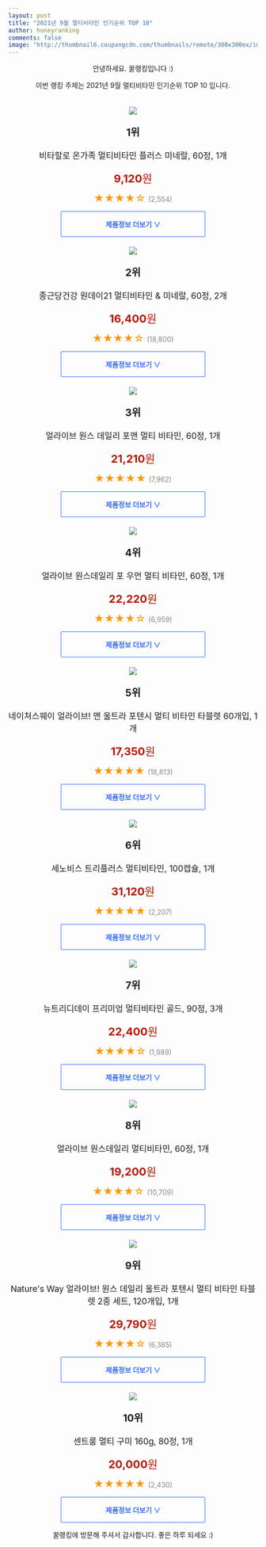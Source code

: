 ```yaml
--- 
layout: post 
title: "2021년 9월 멀티비타민 인기순위 TOP 10" 
author: honeyranking 
comments: false 
image: "http://thumbnail6.coupangcdn.com/thumbnails/remote/300x300ex/image/retail/images/7970093196385-b08357ed-5b3e-4f50-abdd-5368b6fab25c.jpg" 
--- 
```

<p style="text-align: center;">안녕하세요. 꿀랭킹입니다 :)</p> <p style="text-align: center;">이번 랭킹 주제는 2021년 9월 멀티비타민 인기순위 TOP 10 입니다.</p><center><img src="http://thumbnail6.coupangcdn.com/thumbnails/remote/300x300ex/image/retail/images/7970093196385-b08357ed-5b3e-4f50-abdd-5368b6fab25c.jpg" style="margin-top:20px" /></center> <p style="text-align: center; font-size: 20px"><b>1위</b></p> <p style="text-align: center; font-size: 17px">비타할로 온가족 멀티비타민 플러스 미네랄, 60정, 1개</p> <p style="text-align: center;"><span style="color: #b61800; font-size: 22px;"><b>9,120</b>원</span></p> <p style="text-align: center;"><span style="color: #ff9600; font-size: 20px;">★★★★☆ </span><span style="color: #878787;">(2,554)</span></p> <center><a href=""> <div style="font-size: 14px; display: inline-block; padding: 15px 90px; color: #346aff; border-radius: 2px; border: 1px solid #346aff; cursor: pointer;"><b>제품정보 더보기 &or;</b></div> </a></center><center><img src="http://thumbnail9.coupangcdn.com/thumbnails/remote/300x300ex/image/product/image/vendoritem/2019/04/22/4417937649/922d1155-ce0b-44aa-9cba-8286e40f85d6.jpg" style="margin-top:20px" /></center> <p style="text-align: center; font-size: 20px"><b>2위</b></p> <p style="text-align: center; font-size: 17px">종근당건강 원데이21 멀티비타민 & 미네랄, 60정, 2개</p> <p style="text-align: center;"><span style="color: #b61800; font-size: 22px;"><b>16,400</b>원</span></p> <p style="text-align: center;"><span style="color: #ff9600; font-size: 20px;">★★★★☆ </span><span style="color: #878787;">(18,800)</span></p> <center><a href="https://coupa.ng/b6Tluf"> <div style="font-size: 14px; display: inline-block; padding: 15px 90px; color: #346aff; border-radius: 2px; border: 1px solid #346aff; cursor: pointer;"><b>제품정보 더보기 &or;</b></div> </a></center><center><img src="http://thumbnail8.coupangcdn.com/thumbnails/remote/300x300ex/image/retail/images/82209583454962-715fc46b-5d61-40c0-8298-6860348638d3.png" style="margin-top:20px" /></center> <p style="text-align: center; font-size: 20px"><b>3위</b></p> <p style="text-align: center; font-size: 17px">얼라이브 원스 데일리 포맨 멀티 비타민, 60정, 1개</p> <p style="text-align: center;"><span style="color: #b61800; font-size: 22px;"><b>21,210</b>원</span></p> <p style="text-align: center;"><span style="color: #ff9600; font-size: 20px;">★★★★★ </span><span style="color: #878787;">(7,962)</span></p> <center><a href="https://coupa.ng/b6Tlug"> <div style="font-size: 14px; display: inline-block; padding: 15px 90px; color: #346aff; border-radius: 2px; border: 1px solid #346aff; cursor: pointer;"><b>제품정보 더보기 &or;</b></div> </a></center><center><img src="http://thumbnail8.coupangcdn.com/thumbnails/remote/300x300ex/image/retail/images/82279763929373-10d4ffe5-ad3b-4e53-b2f1-05bedd3e5063.png" style="margin-top:20px" /></center> <p style="text-align: center; font-size: 20px"><b>4위</b></p> <p style="text-align: center; font-size: 17px">얼라이브 원스데일리 포 우먼 멀티 비타민, 60정, 1개</p> <p style="text-align: center;"><span style="color: #b61800; font-size: 22px;"><b>22,220</b>원</span></p> <p style="text-align: center;"><span style="color: #ff9600; font-size: 20px;">★★★★☆ </span><span style="color: #878787;">(6,959)</span></p> <center><a href="https://coupa.ng/b6Tluh"> <div style="font-size: 14px; display: inline-block; padding: 15px 90px; color: #346aff; border-radius: 2px; border: 1px solid #346aff; cursor: pointer;"><b>제품정보 더보기 &or;</b></div> </a></center><center><img src="http://thumbnail6.coupangcdn.com/thumbnails/remote/300x300ex/image/vendor_inventory/6001/5e85ca6d260a9ee39a0af12028b958b0e3b0915ad712e17a528c6f0fa110.JPG" style="margin-top:20px" /></center> <p style="text-align: center; font-size: 20px"><b>5위</b></p> <p style="text-align: center; font-size: 17px">네이쳐스웨이 얼라이브! 맨 울트라 포텐시 멀티 비타민 타블렛 60개입, 1개</p> <p style="text-align: center;"><span style="color: #b61800; font-size: 22px;"><b>17,350</b>원</span></p> <p style="text-align: center;"><span style="color: #ff9600; font-size: 20px;">★★★★★ </span><span style="color: #878787;">(18,813)</span></p> <center><a href="https://coupa.ng/b6Tlui"> <div style="font-size: 14px; display: inline-block; padding: 15px 90px; color: #346aff; border-radius: 2px; border: 1px solid #346aff; cursor: pointer;"><b>제품정보 더보기 &or;</b></div> </a></center><center><img src="http://thumbnail8.coupangcdn.com/thumbnails/remote/300x300ex/image/retail/images/124811729548545-86409e35-0d3c-4d03-bbed-9d98be877e45.jpg" style="margin-top:20px" /></center> <p style="text-align: center; font-size: 20px"><b>6위</b></p> <p style="text-align: center; font-size: 17px">세노비스 트리플러스 멀티비타민, 100캡슐, 1개</p> <p style="text-align: center;"><span style="color: #b61800; font-size: 22px;"><b>31,120</b>원</span></p> <p style="text-align: center;"><span style="color: #ff9600; font-size: 20px;">★★★★★ </span><span style="color: #878787;">(2,207)</span></p> <center><a href="https://coupa.ng/b6Tluk"> <div style="font-size: 14px; display: inline-block; padding: 15px 90px; color: #346aff; border-radius: 2px; border: 1px solid #346aff; cursor: pointer;"><b>제품정보 더보기 &or;</b></div> </a></center><center><img src="http://thumbnail10.coupangcdn.com/thumbnails/remote/300x300ex/image/retail/images/2020/04/14/11/2/98e11e46-0682-4304-ac08-24c51a422ef9.jpg" style="margin-top:20px" /></center> <p style="text-align: center; font-size: 20px"><b>7위</b></p> <p style="text-align: center; font-size: 17px">뉴트리디데이 프리미엄 멀티비타민 골드, 90정, 3개</p> <p style="text-align: center;"><span style="color: #b61800; font-size: 22px;"><b>22,400</b>원</span></p> <p style="text-align: center;"><span style="color: #ff9600; font-size: 20px;">★★★★☆ </span><span style="color: #878787;">(1,989)</span></p> <center><a href="https://coupa.ng/b6Tlul"> <div style="font-size: 14px; display: inline-block; padding: 15px 90px; color: #346aff; border-radius: 2px; border: 1px solid #346aff; cursor: pointer;"><b>제품정보 더보기 &or;</b></div> </a></center><center><img src="http://thumbnail8.coupangcdn.com/thumbnails/remote/300x300ex/image/retail/images/1789810790564061-700c9023-2730-4497-afd9-620231df3429.jpg" style="margin-top:20px" /></center> <p style="text-align: center; font-size: 20px"><b>8위</b></p> <p style="text-align: center; font-size: 17px">얼라이브 원스데일리 멀티비타민, 60정, 1개</p> <p style="text-align: center;"><span style="color: #b61800; font-size: 22px;"><b>19,200</b>원</span></p> <p style="text-align: center;"><span style="color: #ff9600; font-size: 20px;">★★★★☆ </span><span style="color: #878787;">(10,709)</span></p> <center><a href="https://coupa.ng/b6Tlun"> <div style="font-size: 14px; display: inline-block; padding: 15px 90px; color: #346aff; border-radius: 2px; border: 1px solid #346aff; cursor: pointer;"><b>제품정보 더보기 &or;</b></div> </a></center><center><img src="http://thumbnail7.coupangcdn.com/thumbnails/remote/300x300ex/image/vendor_inventory/b4fd/30131ce011724638528712d727a5fa97e762eab75db20f2bbc47a1e183b3.jpg" style="margin-top:20px" /></center> <p style="text-align: center; font-size: 20px"><b>9위</b></p> <p style="text-align: center; font-size: 17px">Nature's Way 얼라이브! 원스 데일리 울트라 포텐시 멀티 비타민 타블렛 2종 세트, 120개입, 1개</p> <p style="text-align: center;"><span style="color: #b61800; font-size: 22px;"><b>29,790</b>원</span></p> <p style="text-align: center;"><span style="color: #ff9600; font-size: 20px;">★★★★☆ </span><span style="color: #878787;">(6,385)</span></p> <center><a href="https://coupa.ng/b6Tluo"> <div style="font-size: 14px; display: inline-block; padding: 15px 90px; color: #346aff; border-radius: 2px; border: 1px solid #346aff; cursor: pointer;"><b>제품정보 더보기 &or;</b></div> </a></center><center><img src="http://thumbnail8.coupangcdn.com/thumbnails/remote/300x300ex/image/rs_quotation_api/dousfutx/079995f54f79471483bbc33c28f3ea3a.png" style="margin-top:20px" /></center> <p style="text-align: center; font-size: 20px"><b>10위</b></p> <p style="text-align: center; font-size: 17px">센트룸 멀티 구미 160g, 80정, 1개</p> <p style="text-align: center;"><span style="color: #b61800; font-size: 22px;"><b>20,000</b>원</span></p> <p style="text-align: center;"><span style="color: #ff9600; font-size: 20px;">★★★★★ </span><span style="color: #878787;">(2,430)</span></p> <center><a href="https://coupa.ng/b6Tlup"> <div style="font-size: 14px; display: inline-block; padding: 15px 90px; color: #346aff; border-radius: 2px; border: 1px solid #346aff; cursor: pointer;"><b>제품정보 더보기 &or;</b></div> </a></center> <p style="text-align: center;">꿀랭킹에 방문해 주셔서 감사합니다. 좋은 하루 되세요 :)</p>

